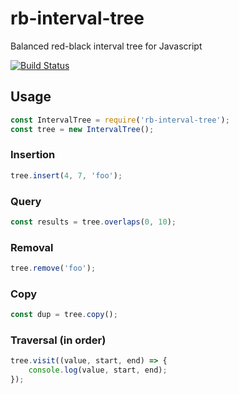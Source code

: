 # rb-interval-tree
Balanced red-black interval tree for Javascript

[![Build Status](https://travis-ci.org/circlingthesun/rb-interval-tree.svg)](https://travis-ci.org/circlingthesun/rb-interval-tree)

## Usage

```javascript
const IntervalTree = require('rb-interval-tree');
const tree = new IntervalTree();
```

### Insertion

```javascript
tree.insert(4, 7, 'foo');
```

### Query

```javascript
const results = tree.overlaps(0, 10);
```

### Removal

```javascript
tree.remove('foo');
```

### Copy

```javascript
const dup = tree.copy();
```

### Traversal (in order)

```javascript
tree.visit((value, start, end) => {
    console.log(value, start, end);
});
```
